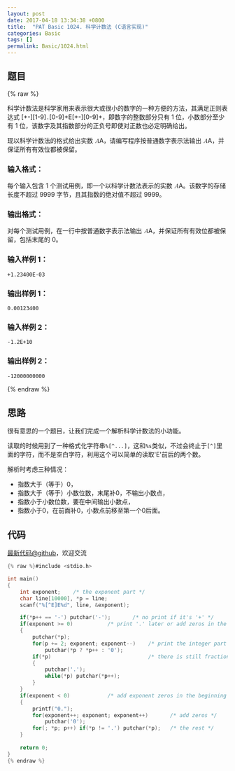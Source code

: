 ```yaml
---
layout: post
date: 2017-04-18 13:34:38 +0800
title:  "PAT Basic 1024. 科学计数法 (C语言实现)"
categories: Basic
tags: []
permalink: Basic/1024.html
---
```


## 题目

{% raw %}<div class="ques-view"><p>科学计数法是科学家用来表示很大或很小的数字的一种方便的方法，其满足正则表达式 [+-][1-9]<code>.</code>[0-9]+E[+-][0-9]+，即数字的整数部分只有 1 位，小数部分至少有 1 位，该数字及其指数部分的正负号即使对正数也必定明确给出。</p>
<p>现以科学计数法的格式给出实数 <span class="katex"><span class="katex-mathml"><math><mrow><mi>A</mi></mrow>A</math></span><span aria-hidden="true" class="katex-html"><span class="strut" style="height:0.68333em;"></span><span class="strut bottom" style="height:0.68333em;vertical-align:0em;"></span><span class="base textstyle uncramped"><span class="mord mathit">A</span></span></span></span>，请编写程序按普通数字表示法输出 <span class="katex"><span class="katex-mathml"><math><mrow><mi>A</mi></mrow>A</math></span><span aria-hidden="true" class="katex-html"><span class="strut" style="height:0.68333em;"></span><span class="strut bottom" style="height:0.68333em;vertical-align:0em;"></span><span class="base textstyle uncramped"><span class="mord mathit">A</span></span></span></span>，并保证所有有效位都被保留。</p>
<h3 id="-">输入格式：</h3>
<p>每个输入包含 1 个测试用例，即一个以科学计数法表示的实数 <span class="katex"><span class="katex-mathml"><math><mrow><mi>A</mi></mrow>A</math></span><span aria-hidden="true" class="katex-html"><span class="strut" style="height:0.68333em;"></span><span class="strut bottom" style="height:0.68333em;vertical-align:0em;"></span><span class="base textstyle uncramped"><span class="mord mathit">A</span></span></span></span>。该数字的存储长度不超过 9999 字节，且其指数的绝对值不超过 9999。</p>
<h3 id="-">输出格式：</h3>
<p>对每个测试用例，在一行中按普通数字表示法输出 <span class="katex"><span class="katex-mathml"><math><mrow><mi>A</mi></mrow>A</math></span><span aria-hidden="true" class="katex-html"><span class="strut" style="height:0.68333em;"></span><span class="strut bottom" style="height:0.68333em;vertical-align:0em;"></span><span class="base textstyle uncramped"><span class="mord mathit">A</span></span></span></span>，并保证所有有效位都被保留，包括末尾的 0。</p>
<h3 id="-1-">输入样例 1：</h3>
<pre><code class="lang-in">+1.23400E-03
</code></pre>
<h3 id="-1-">输出样例 1：</h3>
<pre><code class="lang-out">0.00123400
</code></pre>
<h3 id="-2-">输入样例 2：</h3>
<pre><code class="lang-in">-1.2E+10
</code></pre>
<h3 id="-2-">输出样例 2：</h3>
<pre><code class="lang-out">-12000000000
</code></pre>
</div>{% endraw %}

## 思路

很有意思的一个题目，让我们完成一个解析科学计数法的小功能。

读取的时候用到了一种格式化字符串```%[^...]```，这和`%s`类似，不过会终止于```[^]```里面的字符，而不是空白字符，利用这个可以简单的读取'E'前后的两个数。

解析时考虑三种情况：
- 指数大于（等于）0，
 - 指数大于（等于）小数位数，末尾补0，不输出小数点，
 - 指数小于小数位数，要在中间输出小数点，
- 指数小于0，在前面补0，小数点前移至第一个0后面。

## 代码

[最新代码@github](https://github.com/OliverLew/PAT/blob/master/PATBasic/1024.c)，欢迎交流
```c
{% raw %}#include <stdio.h>

int main()
{
    int exponent;    /* the exponent part */
    char line[10000], *p = line;
    scanf("%[^E]E%d", line, &exponent);

    if(*p++ == '-') putchar('-');       /* no print if it's '+' */
    if(exponent >= 0)           /* print '.' later or add zeros in the end */
    {
        putchar(*p);
        for(p += 2; exponent; exponent--)    /* print the integer part */
            putchar(*p ? *p++ : '0');
        if(*p)                               /* there is still fraction part */
        {
            putchar('.');
            while(*p) putchar(*p++);
        }
    }
    if(exponent < 0)            /* add exponent zeros in the beginning */
    {
        printf("0.");
        for(exponent++; exponent; exponent++)       /* add zeros */
            putchar('0');
        for(; *p; p++) if(*p != '.') putchar(*p);   /* the rest */
    }
    
    return 0;
}
{% endraw %}
```